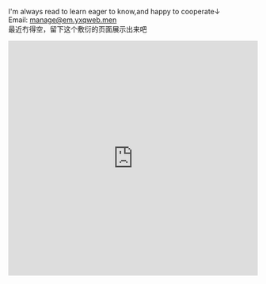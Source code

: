 I'm always read to learn eager to know,and happy to cooperate↓</br>
Email: manage@em.yxqweb.men</br>
最近冇得空，留下这个敷衍的页面展示出来吧
<iframe src="https://datahub.io/core/covid-19/view/1" width="100%" height="475px" frameborder="0"></iframe>
